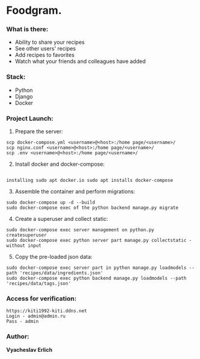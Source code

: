 
# Foodgram.


### What is there:
- Ability to share your recipes
- See other users' recipes
- Add recipes to favorites
- Watch what your friends and colleagues have added

### Stack:

- Python
- Django
- Docker

### Project Launch:


1. Prepare the server:
```
scp docker-compose.yml <username>@<host>:/home page/<username>/
scp nginx.conf <username>@<host>:/home page/<username>/
scp .env <username>@<host>:/home page/<username>/

```
2. Install docker and docker-compose:
```

installing sudo apt docker.io sudo apt installs docker-compose
```
3. Assemble the container and perform migrations:
```
sudo docker-compose up -d --build
sudo docker-compose exec of the python backend manage.py migrate
```
4. Create a superuser and collect static:
```
sudo docker-compose exec server management on python.py createsuperuser
sudo docker-compose exec python server part manage.py collectstatic -without input
```
5. Copy the pre-loaded json data:
```
sudo docker-compose exec server part in python manage.py loadmodels --path 'recipes/data/ingredients.json'
sudo docker-compose exec python backend manage.py loadmodels --path 'recipes/data/tags.json'
```

### Access for verification:

```
https://kiti1992-kiti.ddns.net
Login - admin@admin.ru
Pass - admin
```

### Author:
**Vyacheslav Erlich**
